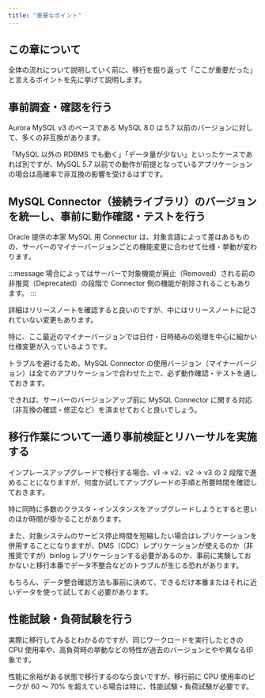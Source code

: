 ```yaml
---
title: "重要なポイント"
---
```


## この章について

全体の流れについて説明していく前に、移行を振り返って「ここが重要だった」と言えるポイントを先に挙げて説明します。

## 事前調査・確認を行う

Aurora MySQL v3 のベースである MySQL 8.0 は 5.7 以前のバージョンに対して、多くの非互換があります。

「MySQL 以外の RDBMS でも動く」「データ量が少ない」といったケースであれば別ですが、MySQL 5.7 以前での動作が前提となっているアプリケーションの場合は高確率で非互換の影響を受けるはずです。

## MySQL Connector（接続ライブラリ）のバージョンを統一し、事前に動作確認・テストを行う

Oracle 提供の本家 MySQL 用 Connector は、対象言語によって差はあるものの、サーバーのマイナーバージョンごとの機能変更に合わせて仕様・挙動が変わります。

:::message
場合によってはサーバーで対象機能が廃止（Removed）される前の非推奨（Deprecated）の段階で Connector 側の機能が削除されることもあります。
:::

詳細はリリースノートを確認すると良いのですが、中にはリリースノートに記されていない変更もあります。

特に、ここ最近のマイナーバージョンでは日付・日時絡みの処理を中心に細かい仕様変更が入っているようです。

トラブルを避けるため、MySQL Connector の使用バージョン（マイナーバージョン）は全てのアプリケーションで合わせた上で、必ず動作確認・テストを通しておきます。

できれば、サーバーのバージョンアップ前に MySQL Connector に関する対応（非互換の確認・修正など）を済ませておくと良いでしょう。

## 移行作業について一通り事前検証とリハーサルを実施する

インプレースアップグレードで移行する場合、v1 → v2、v2 → v3 の 2 段階で進めることになりますが、何度か試してアップグレードの手順と所要時間を確認しておきます。

特に同時に多数のクラスタ・インスタンスをアップグレードしようとすると思いのほか時間が掛かることがあります。

また、対象システムのサービス停止時間を短縮したい場合はレプリケーションを併用することになりますが、DMS（CDC）レプリケーションが使えるのか（非推奨ですが）binlog レプリケーションする必要があるのか、事前に実験しておかないと移行本番でデータ不整合などのトラブルが生じる恐れがあります。

もちろん、データ整合確認方法も事前に決めて、できるだけ本番またはそれに近いデータを使って試しておく必要があります。

## 性能試験・負荷試験を行う

実際に移行してみるとわかるのですが、同じワークロードを実行したときの CPU 使用率や、高負荷時の挙動などの特性が過去のバージョンとやや異なる印象です。

性能に余裕がある状態で移行するのなら良いですが、移行前に CPU 使用率のピークが 60 〜 70% を超えている場合は特に、性能試験・負荷試験が必要です。
